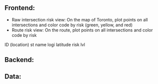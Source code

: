 ## Frontend:
- Raw intersection risk view: On the map of Toronto, plot points on all intersections and color code by risk (green, yellow, and red)
- Route risk view: On the route, plot points on all intersections and color code by risk

ID (location)
st name
logi
latitude
risk lvl

## Backend:

## Data:
